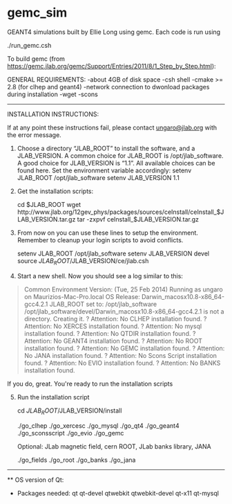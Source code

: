 gemc_sim
========

GEANT4 simulations built by Ellie Long using gemc. Each code is run using 

./run_gemc.csh

To build gemc (from https://gemc.jlab.org/gemc/Support/Entries/2011/8/1_Step_by_Step.html):

GENERAL REQUIREMENTS:
    -about 4GB of disk space
    -csh shell
    -cmake >= 2.8 (for clhep and geant4)
    -network connection to dwonload packages during installation
    -wget
    -scons

--------------------------------------------------------------------------
INSTALLATION INSTRUCTIONS:

If at any point these instructions fail, please contact ungaro@jlab.org with the error message.

1) Choose a directory “JLAB_ROOT” to install the software, and a JLAB_VERSION.
    A common choice for JLAB_ROOT is /opt/jlab_software.
    A good choice for JLAB_VERSION is “1.1”. All available choices can be found here.
    Set the environment variable accordingly:
    setenv JLAB_ROOT /opt/jlab_software
    setenv JLAB_VERSION 1.1

2) Get the installation scripts:
   
   cd $JLAB_ROOT
   wget http://www.jlab.org/12gev_phys/packages/sources/ceInstall/ceInstall_$JLAB_VERSION.tar.gz
   tar -zxpvf ceInstall_$JLAB_VERSION.tar.gz

3) From now on you can use these lines to setup the environment. Remember to cleanup your login scripts to avoid conflicts.

   setenv JLAB_ROOT /opt/jlab_software
   setenv JLAB_VERSION devel
   source $JLAB_ROOT/$JLAB_VERSION/ce/jlab.csh

4) Start a new shell. Now you should see a log similar to this:
  > Common Environment Version: <devel>  (Tue, 25 Feb 2014)
  > Running as ungaro on Maurizios-Mac-Pro.local
  > OS Release:    Darwin_macosx10.8-x86_64-gcc4.2.1
  > JLAB_ROOT set to:     /opt/jlab_software
  > /opt/jlab_software/devel/Darwin_macosx10.8-x86_64-gcc4.2.1 is not a directory. Creating it.
  ? Attention: No CLHEP installation found.
  ? Attention: No XERCES installation found.
  ? Attention: No mysql installation found.
  ? Attention: No QTDIR installation found.
  ? Attention: No GEANT4 installation found.
  ? Attention: No ROOT installation found.
  ? Attention: No GEMC installation found.
  ? Attention: No JANA installation found.
  ? Attention: No Scons Script installation found.
  ? Attention: No EVIO installation found.
  ? Attention: No BANKS installation found.

If you do, great. You're ready to run the installation scripts

5) Run the installation script

    cd $JLAB_ROOT/$JLAB_VERSION/install
  
    ./go_clhep
    ./go_xercesc
    ./go_mysql
    ./go_qt4
    ./go_geant4
    ./go_sconsscript
    ./go_evio
    ./go_gemc
   
    Optional: JLab magnetic field, cern ROOT, JLab banks library, JANA

    ./go_fields
    ./go_root
    ./go_banks
    ./go_jana

-------------------------------------------------

** OS version of Qt:
- Packages needed: qt qt-devel qtwebkit qtwebkit-devel qt-x11 qt-mysql









